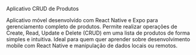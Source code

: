 Aplicativo CRUD de Produtos

Aplicativo móvel desenvolvido com React Native e Expo para gerenciamento completo de produtos.
Permite realizar operações de Create, Read, Update e Delete (CRUD) em uma lista de produtos de forma simples e intuitiva. 
Ideal para quem quer aprender sobre desenvolvimento mobile com React Native e manipulação de dados locais ou remotos.
